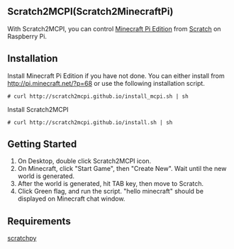 ## Scratch2MCPI(Scratch2MinecraftPi)

With Scratch2MCPI, you can control [Minecraft Pi Edition](http://pi.minecraft.net/) from [Scratch](http://scratch.mit.edu) on Raspberry Pi.

## Installation

Install Minecraft Pi Edition if you have not done. You can either install from http://pi.minecraft.net/?p=68 or use the following installation script.

```
# curl http://scratch2mcpi.github.io/install_mcpi.sh | sh 
```

Install Scratch2MCPI

```
# curl http://scratch2mcpi.github.io/install.sh | sh 
```

## Getting Started

1. On Desktop, double click Scratch2MCPI icon.
2. On Minecraft, click "Start Game", then "Create New". Wait until the new world is generated.
3. After the world is generated, hit TAB key, then move to Scratch.
4. Click Green flag, and run the script. "hello minecraft" should be displayed on Minecraft chat window.

## Requirements

[scratchpy](https://github.com/pilliq/scratchpy)
